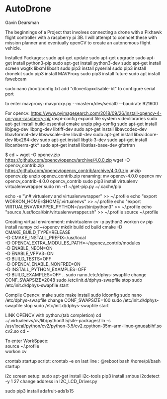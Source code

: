 # AutoDrone
Gavin Dearsman

The beginnings of a Project that involves connecting a drone with a Pixhawk flight controller with a raspberry pi 3B. I will attempt to conncet these with mission planner
and eventually openCV to create an autonomous flight vehicle.

Installed Packages:
  sudo apt-get update
  sudo apt-get upgrade
  sudo apt-get install python3-pip
  sudo apt-get install python3-dev
  sudo apt-get install screen wxgtk libxml libxslt
  sudo pip3 install pyserial
  sudo pip3 install dronekit
  sudo pip3 install MAVProxy
  sudo pip3 install future
  sudo apt install fswebcam

sudo nano /boot/config.txt
    add "dtoverlay=disable-bt" to configure serial port
    
to enter mavproxy:
  mavproxy.py --master=/dev/serial0 --baudrate 921600

For opencv:
https://www.pyimagesearch.com/2018/09/26/install-opencv-4-on-your-raspberry-pi/
  raspi-config expand file system
  videolibraries
  sudo apt-get install build-essential cmake unzip pkg-config
  sudo apt-get install libjpeg-dev libpng-dev libtiff-dev
  sudo apt-get install libavcodec-dev libavformat-dev libswscale-dev libv4l-dev
  sudo apt-get install libxvidcore-dev libx264-dev
  sudo apt-get install libgtk-3-dev
  sudo apt-get install libcanberra-gtk*
  sudo apt-get install libatlas-base-dev gfortran
 
  $ cd ~
  wget -O opencv.zip https://github.com/opencv/opencv/archive/4.0.0.zip
  wget -O opencv_contrib.zip https://github.com/opencv/opencv_contrib/archive/4.0.0.zip
  unzip opencv.zip
  unzip opencv_contrib.zip
  renaming:
  mv opencv-4.0.0 opencv
  mv opencv_contrib-4.0.0 opencv_contrib
  sudo pip3 install virtualenv virtualenvwrapper
  sudo rm -rf ~/get-pip.py ~/.cache/pip
  
  echo -e "\n# virtualenv and virtualenvwrapper" >> ~/.profile
  echo "export WORKON_HOME=$HOME/.virtualenvs" >> ~/.profile
  echo "export VIRTUALENVWRAPPER_PYTHON=/usr/bin/python3" >> ~/.profile
  echo "source /usr/local/bin/virtualenvwrapper.sh" >> ~/.profile
  source ~/.profile
  
Creating virtual environment:
  mkvirtualenv cv -p python3
  workon cv
  pip install numpy
  cd ~/opencv
  mkdir build
  cd build
  cmake -D CMAKE_BUILD_TYPE=RELEASE \
    -D CMAKE_INSTALL_PREFIX=/usr/local \
    -D OPENCV_EXTRA_MODULES_PATH=~/opencv_contrib/modules \
    -D ENABLE_NEON=ON \
    -D ENABLE_VFPV3=ON \
    -D BUILD_TESTS=OFF \
    -D OPENCV_ENABLE_NONFREE=ON \
    -D INSTALL_PYTHON_EXAMPLES=OFF \
    -D BUILD_EXAMPLES=OFF ..
  sudo nano /etc/dphys-swapfile
    change CONF_SWAPSIZE=2048
  sudo /etc/init.d/dphys-swapfile stop
  sudo /etc/init.d/dphys-swapfile start
  
Compile Opencv:
  make
  sudo make install
  sudo ldconfig
  sudo nano /etc/dphys-swapfile
    change CONF_SWAPSIZE=100
  sudo /etc/init.d/dphys-swapfile stop
  sudo /etc/init.d/dphys-swapfile start
  
LINK OPENCV with python:(tab completion)
  cd ~/.virtualenvs/cv/lib/python3.5/site-packages/
  ln -s /usr/local/python/cv2/python-3.5/cv2.cpython-35m-arm-linux-gnueabihf.so cv2.so
  cd ~
  
To enter WorkSpace:  
source ~/.profile   
workon cv
  
crontab startup script:
crontab -e
on last line : @reboot bash /home/pi/bash startup

i2c screen setup:
sudo apt-get install i2c-tools
pip3 install smbus
i2cdetect -y 1        27
change address in I2C_LCD_Driver.py

sudo pip3 install adafruit-ads1x15
